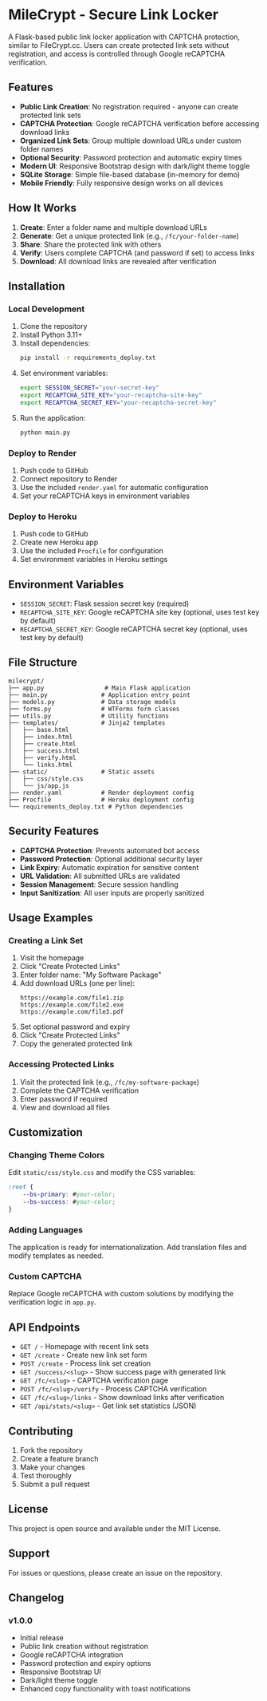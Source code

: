# MileCrypt - Secure Link Locker

A Flask-based public link locker application with CAPTCHA protection, similar to FileCrypt.cc. Users can create protected link sets without registration, and access is controlled through Google reCAPTCHA verification.

## Features

- **Public Link Creation**: No registration required - anyone can create protected link sets
- **CAPTCHA Protection**: Google reCAPTCHA verification before accessing download links  
- **Organized Link Sets**: Group multiple download URLs under custom folder names
- **Optional Security**: Password protection and automatic expiry times
- **Modern UI**: Responsive Bootstrap design with dark/light theme toggle
- **SQLite Storage**: Simple file-based database (in-memory for demo)
- **Mobile Friendly**: Fully responsive design works on all devices

## How It Works

1. **Create**: Enter a folder name and multiple download URLs
2. **Generate**: Get a unique protected link (e.g., `/fc/your-folder-name`)
3. **Share**: Share the protected link with others
4. **Verify**: Users complete CAPTCHA (and password if set) to access links
5. **Download**: All download links are revealed after verification

## Installation

### Local Development

1. Clone the repository
2. Install Python 3.11+ 
3. Install dependencies:
   ```bash
   pip install -r requirements_deploy.txt
   ```
4. Set environment variables:
   ```bash
   export SESSION_SECRET="your-secret-key"
   export RECAPTCHA_SITE_KEY="your-recaptcha-site-key"
   export RECAPTCHA_SECRET_KEY="your-recaptcha-secret-key"
   ```
5. Run the application:
   ```bash
   python main.py
   ```

### Deploy to Render

1. Push code to GitHub
2. Connect repository to Render
3. Use the included `render.yaml` for automatic configuration
4. Set your reCAPTCHA keys in environment variables

### Deploy to Heroku

1. Push code to GitHub
2. Create new Heroku app
3. Use the included `Procfile` for configuration
4. Set environment variables in Heroku settings

## Environment Variables

- `SESSION_SECRET`: Flask session secret key (required)
- `RECAPTCHA_SITE_KEY`: Google reCAPTCHA site key (optional, uses test key by default)
- `RECAPTCHA_SECRET_KEY`: Google reCAPTCHA secret key (optional, uses test key by default)

## File Structure

```
milecrypt/
├── app.py                 # Main Flask application
├── main.py               # Application entry point
├── models.py             # Data storage models
├── forms.py              # WTForms form classes
├── utils.py              # Utility functions
├── templates/            # Jinja2 templates
│   ├── base.html
│   ├── index.html
│   ├── create.html
│   ├── success.html
│   ├── verify.html
│   └── links.html
├── static/               # Static assets
│   ├── css/style.css
│   └── js/app.js
├── render.yaml           # Render deployment config
├── Procfile              # Heroku deployment config
└── requirements_deploy.txt # Python dependencies
```

## Security Features

- **CAPTCHA Protection**: Prevents automated bot access
- **Password Protection**: Optional additional security layer
- **Link Expiry**: Automatic expiration for sensitive content
- **URL Validation**: All submitted URLs are validated
- **Session Management**: Secure session handling
- **Input Sanitization**: All user inputs are properly sanitized

## Usage Examples

### Creating a Link Set

1. Visit the homepage
2. Click "Create Protected Links"
3. Enter folder name: "My Software Package"
4. Add download URLs (one per line):
   ```
   https://example.com/file1.zip
   https://example.com/file2.exe
   https://example.com/file3.pdf
   ```
5. Set optional password and expiry
6. Click "Create Protected Links"
7. Copy the generated protected link

### Accessing Protected Links

1. Visit the protected link (e.g., `/fc/my-software-package`)
2. Complete the CAPTCHA verification
3. Enter password if required
4. View and download all files

## Customization

### Changing Theme Colors

Edit `static/css/style.css` and modify the CSS variables:

```css
:root {
    --bs-primary: #your-color;
    --bs-success: #your-color;
}
```

### Adding Languages

The application is ready for internationalization. Add translation files and modify templates as needed.

### Custom CAPTCHA

Replace Google reCAPTCHA with custom solutions by modifying the verification logic in `app.py`.

## API Endpoints

- `GET /` - Homepage with recent link sets
- `GET /create` - Create new link set form
- `POST /create` - Process link set creation
- `GET /success/<slug>` - Show success page with generated link
- `GET /fc/<slug>` - CAPTCHA verification page
- `POST /fc/<slug>/verify` - Process CAPTCHA verification
- `GET /fc/<slug>/links` - Show download links after verification
- `GET /api/stats/<slug>` - Get link set statistics (JSON)

## Contributing

1. Fork the repository
2. Create a feature branch
3. Make your changes
4. Test thoroughly
5. Submit a pull request

## License

This project is open source and available under the MIT License.

## Support

For issues or questions, please create an issue on the repository.

## Changelog

### v1.0.0
- Initial release
- Public link creation without registration
- Google reCAPTCHA integration
- Password protection and expiry options
- Responsive Bootstrap UI
- Dark/light theme toggle
- Enhanced copy functionality with toast notifications